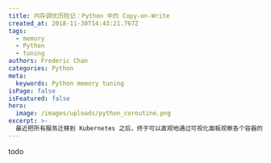 ```yaml
---
title: 内存调优历险记：Python 中的 Copy-on-Write
created_at: 2018-11-30T14:43:21.767Z
tags:
  - memory
  - Python
  - tuning
authors: Frederic Chan
categories: Python
meta:
  keywords: Python memory tuning
isPage: false
isFeatured: false
hero:
  image: /images/uploads/python_coroutine.png
excerpt: >-
  最近把所有服务迁移到 Kubernetes 之后，终于可以直观地通过可视化面板观察各个容器的资源使用情况了。在看内存占用的时候发现 自己写的 Python Web 项目访问量也不是特别大，但是内存占用还是有点高（200M左右），于是尝试优化一下。
---
```


todo
